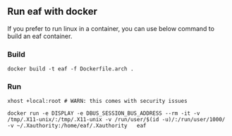 ## Run eaf with docker

If you prefer to run linux in a container, you can use below command to build an eaf container.

### Build
```Shell
docker build -t eaf -f Dockerfile.arch .
```

### Run
```Shell
xhost +local:root # WARN: this comes with security issues

docker run -e DISPLAY -e DBUS_SESSION_BUS_ADDRESS --rm -it -v /tmp/.X11-unix/:/tmp/.X11-unix -v /run/user/$(id -u)/:/run/user/1000/ -v ~/.Xauthority:/home/eaf/.Xauthority   eaf
```
